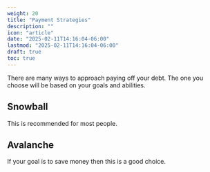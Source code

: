 ```yaml
---
weight: 20
title: "Payment Strategies"
description: ""
icon: "article"
date: "2025-02-11T14:16:04-06:00"
lastmod: "2025-02-11T14:16:04-06:00"
draft: true
toc: true
---
```


There are many ways to approach paying off your debt. The one you choose will be based on your goals and abilities.

## Snowball

This is recommended for most people.

## Avalanche

If your goal is to save money then this is a good choice.